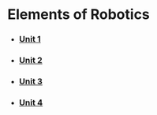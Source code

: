 # Elements of Robotics

- ### [Unit 1](./eor/unit-1)

- ### [Unit 2](./eor/unit-2)

- ### [Unit 3](./eor/unit-3)

- ### [Unit 4](./eor/unit-4)
